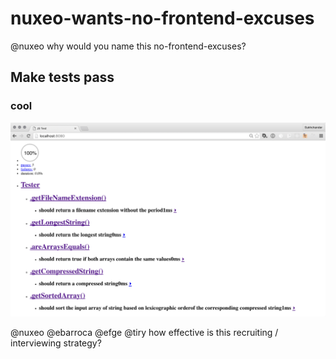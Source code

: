 # nuxeo-wants-no-frontend-excuses

@nuxeo why would you name this no-frontend-excuses?

## Make tests pass

### cool
![screenshot](https://raw.githubusercontent.com/sukhchander/nuxeo-wants-no-frontend-excuses/master/result.png)

@nuxeo @ebarroca @efge @tiry how effective is this recruiting / interviewing strategy?
